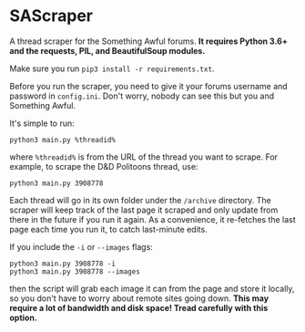 # SAScraper
A thread scraper for the Something Awful forums. **It requires Python 3.6+ and the requests, PIL, and BeautifulSoup modules.**

Make sure you run `pip3 install -r requirements.txt`.

Before you run the scraper, you need to give it your forums username and password in `config.ini`. Don't worry, nobody can see this but you and Something Awful.

It's simple to run:

`python3 main.py %threadid%`

where `%threadid%` is from the URL of the thread you want to scrape. For example, to scrape the D&D Politoons thread, use:

`python3 main.py 3908778`

Each thread will go in its own folder under the `/archive` directory. The scraper will keep track of the last page it scraped and only update from there in the future if you run it again. As a convenience, it re-fetches the last page each time you run it, to catch last-minute edits.

If you include the `-i` or `--images` flags:

```
python3 main.py 3908778 -i
python3 main.py 3908778 --images
```

then the script will grab each image it can from the page and store it locally, so you don't have to worry about remote sites going down. **This may require a lot of bandwidth and disk space! Tread carefully with this option.**
